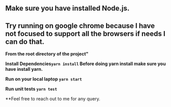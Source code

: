 ## Make sure you have installed Node.js.

## Try running on google chrome because I have not focused to support all the browsers if needs I can do that.

**From the root directory of the project"**

**Install Dependencies`yarn install` Before doing yarn install make sure you have install yarn.**

**Run on your local laptop `yarn start`**

**Run unit tests `yarn test`**


**Feel free to reach out to me for any query.

